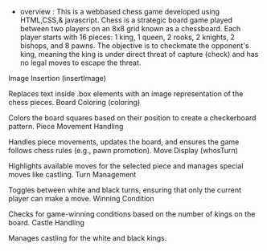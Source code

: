 * overview :
This is a webbased chess game developed using HTML,CSS,& javascript.
Chess is a strategic board game played between two players on an 8x8 grid known as a chessboard. Each player starts with 16 pieces: 1 king, 1 queen, 2 rooks, 2 knights, 2 bishops, and 8 pawns. The objective is to checkmate the opponent's king, meaning the king is under direct threat of capture (check) and has no legal moves to escape the threat.

Image Insertion (insertImage)

Replaces text inside .box elements with an image representation of the chess pieces.
Board Coloring (coloring)

Colors the board squares based on their position to create a checkerboard pattern.
Piece Movement Handling

Handles piece movements, updates the board, and ensures the game follows chess rules (e.g., pawn promotion).
Move Display (whosTurn)

Highlights available moves for the selected piece and manages special moves like castling.
Turn Management

Toggles between white and black turns, ensuring that only the current player can make a move.
Winning Condition

Checks for game-winning conditions based on the number of kings on the board.
Castle Handling

Manages castling for the white and black kings.
